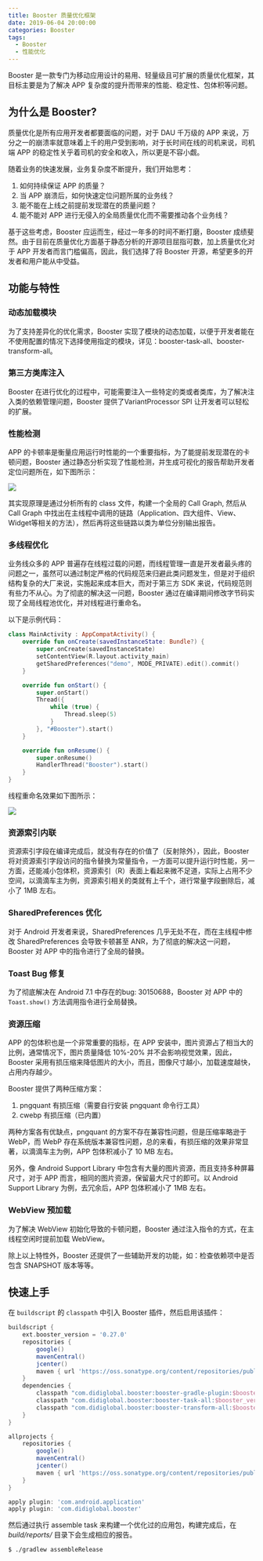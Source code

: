 ```yaml
---
title: Booster 质量优化框架
date: 2019-06-04 20:00:00
categories: Booster
tags:
  - Booster
  - 性能优化
---
```


Booster 是一款专门为移动应用设计的易用、轻量级且可扩展的质量优化框架，其目标主要是为了解决 APP 复杂度的提升而带来的性能、稳定性、包体积等问题。

## 为什么是 Booster?

质量优化是所有应用开发者都要面临的问题，对于 DAU 千万级的 APP 来说，万分之一的崩溃率就意味着上千的用户受到影响，对于长时间在线的司机来说，司机端 APP 的稳定性关乎着司机的安全和收入，所以更是不容小觑。

随着业务的快速发展，业务复杂度不断提升，我们开始思考：

1. 如何持续保证 APP 的质量？
1. 当 APP 崩溃后，如何快速定位问题所属的业务线？
1. 能不能在上线之前提前发现潜在的质量问题？
1. 能不能对 APP 进行无侵入的全局质量优化而不需要推动各个业务线？

基于这些考虑，Booster 应运而生，经过一年多的时间不断打磨，Booster 成绩斐然。由于目前在质量优化方面基于静态分析的开源项目屈指可数，加上质量优化对于 APP 开发者而言门槛偏高，因此，我们选择了将 Booster 开源，希望更多的开发者和用户能从中受益。

## 功能与特性

### 动态加载模块

为了支持差异化的优化需求，Booster 实现了模块的动态加载，以便于开发者能在不使用配置的情况下选择使用指定的模块，详见：booster-task-all、booster-transform-all。

### 第三方类库注入

Booster 在进行优化的过程中，可能需要注入一些特定的类或者类库，为了解决注入类的依赖管理问题，Booster 提供了VariantProcessor SPI 让开发者可以轻松的扩展。

### 性能检测

APP 的卡顿率是衡量应用运行时性能的一个重要指标，为了能提前发现潜在的卡顿问题，Booster 通过静态分析实现了性能检测，并生成可视化的报告帮助开发者定位问题所在，如下图所示：

![](https://github.com/didi/booster/blob/master/assets/com.didiglobal.booster.demo.MainActivity.dot.png?raw=true)

其实现原理是通过分析所有的 class 文件，构建一个全局的 Call Graph, 然后从 Call Graph 中找出在主线程中调用的链路（Application、四大组件、View、Widget等相关的方法），然后再将这些链路以类为单位分别输出报告。

### 多线程优化

业务线众多的 APP 普遍存在线程过载的问题，而线程管理一直是开发者最头疼的问题之一，虽然可以通过制定严格的代码规范来归避此类问题发生，但是对于组织结构复杂的大厂来说，实施起来成本巨大，而对于第三方 SDK 来说，代码规范则有些力不从心。为了彻底的解决这一问题，Booster 通过在编译期间修改字节码实现了全局线程池优化，并对线程进行重命名。

以下是示例代码：

```kotlin
class MainActivity : AppCompatActivity() {
    override fun onCreate(savedInstanceState: Bundle?) {
        super.onCreate(savedInstanceState)
        setContentView(R.layout.activity_main)
        getSharedPreferences("demo", MODE_PRIVATE).edit().commit()
    }

    override fun onStart() {
        super.onStart()
        Thread({
            while (true) {
                Thread.sleep(5)
            }
        }, "#Booster").start()
    }

    override fun onResume() {
        super.onResume()
        HandlerThread("Booster").start()
    }
}
```

线程重命名效果如下图所示：

![](https://github.com/didi/booster/blob/master/assets/screenshot-booster-transform-thread.png?raw=true)

### 资源索引内联

资源索引字段在编译完成后，就没有存在的价值了（反射除外），因此，Booster 将对资源索引字段访问的指令替换为常量指令，一方面可以提升运行时性能，另一方面，还能减小包体积，资源索引（R）表面上看起来微不足道，实际上占用不少空间，以滴滴车主为例，资源索引相关的类就有上千个，进行常量字段删除后，减小了 1MB 左右。

### SharedPreferences 优化

对于 Android 开发者来说，SharedPreferences 几乎无处不在，而在主线程中修改 SharedPreferences 会导致卡顿甚至 ANR，为了彻底的解决这一问题，Booster 对 APP 中的指令进行了全局的替换。

### Toast Bug 修复

为了彻底解决在 Android 7.1 中存在的bug: 30150688，Booster 对 APP 中的 `Toast.show()` 方法调用指令进行全局替换。

### 资源压缩

APP 的包体积也是一个非常重要的指标，在 APP 安装中，图片资源占了相当大的比例，通常情况下，图片质量降低 10%-20% 并不会影响视觉效果，因此，Booster 采用有损压缩来降低图片的大小，而且，图像尺寸越小，加载速度越快，占用内存越少。

Booster 提供了两种压缩方案：

1. pngquant 有损压缩（需要自行安装 pngquant 命令行工具）
1. cwebp 有损压缩（已内置）

两种方案各有优缺点，pngquant 的方案不存在兼容性问题，但是压缩率略逊于 WebP，而 WebP 存在系统版本兼容性问题，总的来看，有损压缩的效果非常显著，以滴滴车主为例，APP 包体积减小了 10 MB 左右。

另外，像 Android Support Library 中包含有大量的图片资源，而且支持多种屏幕尺寸，对于 APP 而言，相同的图片资源，保留最大尺寸的即可。以 Android Support Library 为例，去冗余后，APP 包体积减小了 1MB 左右。

### WebView 预加载

为了解决 WebView  初始化导致的卡顿问题，Booster 通过注入指令的方式，在主线程空闲时提前加载 WebView。

除上以上特性外，Booster 还提供了一些辅助开发的功能，如：检查依赖项中是否包含 SNAPSHOT 版本等等。

## 快速上手

在 `buildscript` 的 `classpath` 中引入 Booster 插件，然后启用该插件：

```gradle
buildscript {
    ext.booster_version = '0.27.0'
    repositories {
        google()
        mavenCentral()
        jcenter()
        maven { url 'https://oss.sonatype.org/content/repositories/public' }
    }
    dependencies {
        classpath "com.didiglobal.booster:booster-gradle-plugin:$booster_version"
        classpath "com.didiglobal.booster:booster-task-all:$booster_version"
        classpath "com.didiglobal.booster:booster-transform-all:$booster_version"
    }
}

allprojects {
    repositories {
        google()
        mavenCentral()
        jcenter()
        maven { url 'https://oss.sonatype.org/content/repositories/public' }
    }
}

apply plugin: 'com.android.application'
apply plugin: 'com.didiglobal.booster'
```

然后通过执行 assemble task 来构建一个优化过的应用包，构建完成后，在 *build/reports/* 目录下会生成相应的报告。

```shell
$ ./gradlew assembleRelease
```

